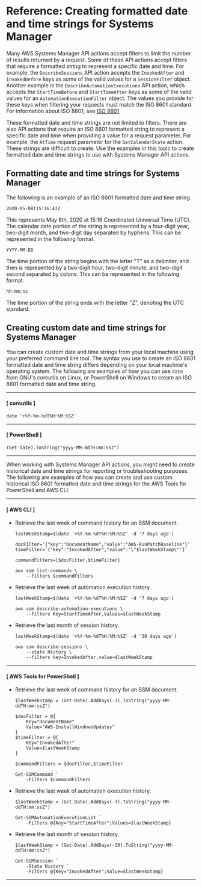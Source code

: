 # Reference: Creating formatted date and time strings for Systems Manager<a name="systems-manager-datetime-strings"></a>

Many AWS Systems Manager API actions accept filters to limit the number of results returned by a request\. Some of these API actions accept filters that require a formatted string to represent a specific date and time\. For example, the `DescribeSessions` API action accepts the `InvokedAfter` and `InvokedBefore` keys as some of the valid values for a `SessionFilter` object\. Another example is the `DescribeAutomationExecutions` API action, which accepts the `StartTimeBefore` and `StartTimeAfter` keys as some of the valid values for an `AutomationExecutionFilter` object\. The values you provide for these keys when filtering your requests must match the ISO 8601 standard\. For information about ISO 8601, see [ISO 8601](https://www.iso.org/iso-8601-date-and-time-format.html)\.

These formatted date and time strings are not limited to filters\. There are also API actions that require an ISO 8601 formatted string to represent a specific date and time when providing a value for a request parameter\. For example, the `AtTime` request parameter for the `GetCalendarState` action\. These strings are difficult to create\. Use the examples in this topic to create formatted date and time strings to use with Systems Manager API actions\.

## Formatting date and time strings for Systems Manager<a name="systems-manager-datetime-strings-format"></a>

The following is an example of an ISO 8601 formatted date and time string\.

```
2020-05-08T15:16:43Z
```

This represents May 8th, 2020 at 15:16 Coordinated Universal Time \(UTC\)\. The calendar date portion of the string is represented by a four\-digit year, two\-digit month, and two\-digit day separated by hyphens\. This can be represented in the following format\.

```
YYYY-MM-DD
```

The time portion of the string begins with the letter "T" as a delimiter, and then is represented by a two\-digit hour, two\-digit minute, and two\-digit second separated by colons\. This can be represented in the following format\.

```
hh:mm:ss
```

The time portion of the string ends with the letter "Z", denoting the UTC standard\.

## Creating custom date and time strings for Systems Manager<a name="systems-manager-datetime-strings-custom"></a>

You can create custom date and time strings from your local machine using your preferred command line tool\. The syntax you use to create an ISO 8601 formatted date and time string differs depending on your local machine's operating system\. The following are examples of how you can use `date` from GNU's coreutils on Linux, or PowerShell on Windows to create an ISO 8601 formatted date and time string\.

------
#### [ coreutils ]

```
date '+%Y-%m-%dT%H:%M:%SZ'
```

------
#### [ PowerShell ]

```
(Get-Date).ToString("yyyy-MM-ddTH:mm:ssZ")
```

------

When working with Systems Manager API actions, you might need to create historical date and time strings for reporting or troubleshooting purposes\. The following are examples of how you can create and use custom historical ISO 8601 formatted date and time strings for the AWS Tools for PowerShell and AWS CLI\.

------
#### [ AWS CLI ]
+ Retrieve the last week of command history for an SSM document\.

  ```
  lastWeekStamp=$(date '+%Y-%m-%dT%H:%M:%SZ' -d '7 days ago')
  
  docFilter='{"key":"DocumentName","value":"AWS-RunPatchBaseline"}'
  timeFilter='{"key":"InvokedAfter","value":'\"$lastWeekStamp\"'}'
  
  commandFilters=[$docFilter,$timeFilter]
  
  aws ssm list-commands \
      --filters $commandFilters
  ```
+ Retrieve the last week of automation execution history\.

  ```
  lastWeekStamp=$(date '+%Y-%m-%dT%H:%M:%SZ' -d '7 days ago')
  
  aws ssm describe-automation-executions \
      --filters Key=StartTimeAfter,Values=$lastWeekStamp
  ```
+ Retrieve the last month of session history\.

  ```
  lastWeekStamp=$(date '+%Y-%m-%dT%H:%M:%SZ' -d '30 days ago')
  
  aws ssm describe-sessions \
      --state History \
      --filters key=InvokedAfter,value=$lastWeekStamp
  ```

------
#### [ AWS Tools for PowerShell ]
+ Retrieve the last week of command history for an SSM document\.

  ```
  $lastWeekStamp = (Get-Date).AddDays(-7).ToString("yyyy-MM-ddTH:mm:ssZ")
  
  $docFilter = @{
      Key="DocumentName"
      Value="AWS-InstallWindowsUpdates"
  }
  $timeFilter = @{
      Key="InvokedAfter"
      Value=$lastWeekStamp
  }
  
  $commandFilters = $docFilter,$timeFilter
  
  Get-SSMCommand `
      -Filters $commandFilters
  ```
+ Retrieve the last week of automation execution history\.

  ```
  $lastWeekStamp = (Get-Date).AddDays(-7).ToString("yyyy-MM-ddTH:mm:ssZ")
  
  Get-SSMAutomationExecutionList `
      -Filters @{Key="StartTimeAfter";Values=$lastWeekStamp}
  ```
+ Retrieve the last month of session history\.

  ```
  $lastWeekStamp = (Get-Date).AddDays(-30).ToString("yyyy-MM-ddTH:mm:ssZ")
  
  Get-SSMSession `
      -State History `
      -Filters @{Key="InvokedAfter";Value=$lastWeekStamp}
  ```

------